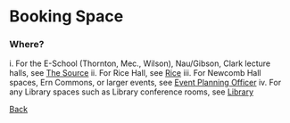 # Booking Space

### Where?
i. For the E-School (Thornton, Mec., Wilson), Nau/Gibson, Clark lecture halls, see [The Source](source/index.md)
ii. For Rice Hall, see [Rice](rice/index.md)
iii. For Newcomb Hall spaces, Ern Commons, or larger events, see [Event Planning Officer](epo/index.md)
iv. For any Library spaces such as Library conference rooms, see [Library](lib/index.md)

[Back](../index.md)
